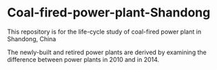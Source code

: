 # Coal-fired-power-plant-Shandong

This repository is for the life-cycle study of coal-fired power plant in Shandong, China

The newly-built and retired power plants are derived by examining the difference between power plants in 2010 and in 2014.

